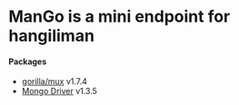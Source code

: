 # ManGo is a mini endpoint for hangiliman

#### Packages
- [gorilla/mux](https://github.com/gorilla/mux) v1.7.4
- [Mongo Driver](https://go.mongodb.org/mongo-driver) v1.3.5 
